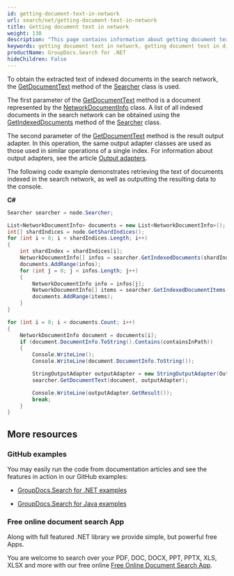 ```yaml
---
id: getting-document-text-in-network
url: search/net/getting-document-text-in-network
title: Getting document text in network
weight: 130
description: "This page contains information about getting document text in the search network."
keywords: getting document text in network, getting document text in distributed index, getting document text in search network, getting document content in search network
productName: GroupDocs.Search for .NET
hideChildren: False
---
```

To obtain the extracted text of indexed documents in the search network, the [GetDocumentText](https://reference.groupdocs.com/search/net/groupdocs.search.scaling/searcher/getdocumenttext/) method of the [Searcher](https://reference.groupdocs.com/search/net/groupdocs.search.scaling/searcher/) class is used.

The first parameter of the [GetDocumentText](https://reference.groupdocs.com/search/net/groupdocs.search.scaling/searcher/getdocumenttext/) method is a document represented by the [NetworkDocumentInfo](https://reference.groupdocs.com/search/net/groupdocs.search.scaling.results/networkdocumentinfo/) class. A list of all indexed documents in the search network can be obtained using the [GetIndexedDocuments](https://reference.groupdocs.com/search/net/groupdocs.search.scaling/searcher/getindexeddocuments/) method of the [Searcher](https://reference.groupdocs.com/search/net/groupdocs.search.scaling/searcher/) class.

The second parameter of the [GetDocumentText](https://reference.groupdocs.com/search/net/groupdocs.search.scaling/searcher/getdocumenttext/) method is the result output adapter. In this operation, the same output adapter classes are used as those used in similar operations of a single index. For information about output adapters, see the article [Output adapters](https://docs.groupdocs.com/search/net/output-adapters/).

The following code example demonstrates retrieving the text of documents indexed in the search network, as well as outputting the resulting data to the console.

**C#**

```csharp
Searcher searcher = node.Searcher;

List<NetworkDocumentInfo> documents = new List<NetworkDocumentInfo>();
int[] shardIndices = node.GetShardIndices();
for (int i = 0; i < shardIndices.Length; i++)
{
    int shardIndex = shardIndices[i];
    NetworkDocumentInfo[] infos = searcher.GetIndexedDocuments(shardIndex);
    documents.AddRange(infos);
    for (int j = 0; j < infos.Length; j++)
    {
        NetworkDocumentInfo info = infos[j];
        NetworkDocumentInfo[] items = searcher.GetIndexedDocumentItems(info);
        documents.AddRange(items);
    }
}

for (int i = 0; i < documents.Count; i++)
{
    NetworkDocumentInfo document = documents[i];
    if (document.DocumentInfo.ToString().Contains(containsInPath))
    {
        Console.WriteLine();
        Console.WriteLine(document.DocumentInfo.ToString());

        StringOutputAdapter outputAdapter = new StringOutputAdapter(OutputFormat.PlainText);
        searcher.GetDocumentText(document, outputAdapter);

        Console.WriteLine(outputAdapter.GetResult());
        break;
    }
}
```

## More resources

### GitHub examples

You may easily run the code from documentation articles and see the features in action in our GitHub examples:

*   [GroupDocs.Search for .NET examples](https://github.com/groupdocs-search/GroupDocs.Search-for-.NET)

*   [GroupDocs.Search for Java examples](https://github.com/groupdocs-search/GroupDocs.Search-for-Java)


### Free online document search App

Along with full featured .NET library we provide simple, but powerful free Apps.

You are welcome to search over your PDF, DOC, DOCX, PPT, PPTX, XLS, XLSX and more with our free online [Free Online Document Search App](https://products.groupdocs.app/search).

